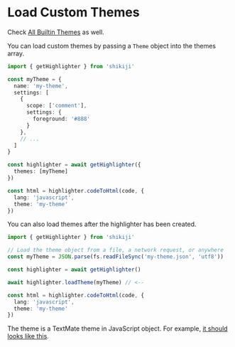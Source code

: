 # Load Custom Themes

Check [All Builtin Themes](/themes) as well.

You can load custom themes by passing a `Theme` object into the themes array.

```ts
import { getHighlighter } from 'shikiji'

const myTheme = {
  name: 'my-theme',
  settings: [
    {
      scope: ['comment'],
      settings: {
        foreground: '#888'
      }
    },
    // ...
  ]
}

const highlighter = await getHighlighter({
  themes: [myTheme]
})

const html = highlighter.codeToHtml(code, {
  lang: 'javascript',
  theme: 'my-theme'
})
```

You can also load themes after the highlighter has been created.

```ts
import { getHighlighter } from 'shikiji'

// Load the theme object from a file, a network request, or anywhere
const myTheme = JSON.parse(fs.readFileSync('my-theme.json', 'utf8'))

const highlighter = await getHighlighter()

await highlighter.loadTheme(myTheme) // <--

const html = highlighter.codeToHtml(code, {
  lang: 'javascript',
  theme: 'my-theme'
})
```

The theme is a TextMate theme in JavaScript object. For example, [it should looks like this](https://github.com/antfu/textmate-grammars-themes/blob/main/packages/tm-themes/themes/dark-plus.json).

